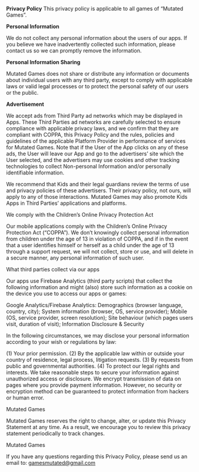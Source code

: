 **Privacy Policy**
This privacy policy is applicable to all games of “Mutated Games”.

**Personal Information**

We do not collect any personal information about the users of our apps.
If you believe we have inadvertently collected such information, please contact us so we can promptly remove the information.

**Personal Information Sharing**

Mutated Games does not share or distribute any information or documents about individual users with any third party, except to comply with applicable laws or valid legal processes or to protect the personal safety of our users or the public.

**Advertisement**

We accept ads from Third Party ad networks which may be displayed in Apps. These Third Parties ad networks are carefully selected to ensure compliance with applicable privacy laws, and we confirm that they are compliant with COPPA, this Privacy Policy and the rules, policies and guidelines of the applicable Platform Provider in performance of services for Mutated Games. Note that if the User of the App clicks on any of these ads, the User will leave our App and go to the advertisers’ site which the User selected, and the advertisers may use cookies and other tracking technologies to collect Non-personal Information and/or personally identifiable information.

We recommend that Kids and their legal guardians review the terms of use and privacy policies of these advertisers. Their privacy policy, not ours, will apply to any of those interactions. Mutated Games may also promote Kids Apps in Third Parties’ applications and platforms.

We comply with the Children’s Online Privacy Protection Act

Our mobile applications comply with the Children’s Online Privacy Protection Act (“COPPA”). We don’t knowingly collect personal information from children under the age of 13 in violation of COPPA, and if in the event that a user identifies himself or herself as a child under the age of 13 through a support request, we will not collect, store or use, and will delete in a secure manner, any personal information of such user.

What third parties collect via our apps

Our apps use Firebase Analytics (third party scripts) that collect the following information and might (also) store such information as a cookie on the device you use to access our apps or games:

Google Analytics/Firebase Analytics:
Demographics (browser language, country, city);
System information (browser, OS, service provider);
Mobile (OS, service provider, screen resolution);
Site behaviour (which pages users visit, duration of visit);
Information Disclosure & Security

In the following circumstances, we may disclose your personal information according to your wish or regulations by law:

(1) Your prior permission.
(2) By the applicable law within or outside your country of residence, legal process, litigation requests.
(3) By requests from public and governmental authorities.
(4) To protect our legal rights and interests. We take reasonable steps to secure your information against unauthorized access or disclosure. We encrypt transmission of data on pages where you provide payment information. However, no security or encryption method can be guaranteed to protect information from hackers or human error.

Mutated Games

Mutated Games reserves the right to change, alter, or update this Privacy Statement at any time. As a result, we encourage you to review this privacy statement periodically to track changes.

Mutated Games

If you have any questions regarding this Privacy Policy, please send us an email to: gamesmutated@gmail.com

<!--
**MUTATEDGAME/MUTATEDGAME** is a ✨ _special_ ✨ repository because its `README.md` (this file) appears on your GitHub profile.

Here are some ideas to get you started:

- 🔭 I’m currently working on ...
- 🌱 I’m currently learning ...
- 👯 I’m looking to collaborate on ...
- 🤔 I’m looking for help with ...
- 💬 Ask me about ...
- 📫 How to reach me: ...
- 😄 Pronouns: ...
- ⚡ Fun fact: ...
-->
